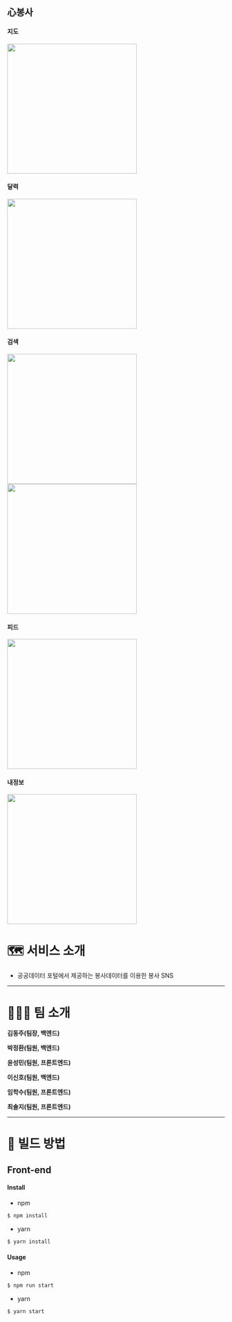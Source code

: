 ## 心봉사

#### 지도
<img src="https://user-images.githubusercontent.com/32071079/94888129-14d39600-04b3-11eb-82c2-76b546fb69d2.gif" width="300px" />  

#### 달력
<img src="https://user-images.githubusercontent.com/32071079/94888305-9e836380-04b3-11eb-8499-1c4427bb5e64.gif" width="300px" />  

#### 검색  
<img src="https://user-images.githubusercontent.com/32071079/94888139-18ffb380-04b3-11eb-8231-1bc5bcca3075.gif" width="300px" />
<img src="https://user-images.githubusercontent.com/32071079/94888143-1b620d80-04b3-11eb-8263-91885d102024.gif" width="300px" />  

#### 피드  
<img src="https://user-images.githubusercontent.com/32071079/94888145-1d2bd100-04b3-11eb-8ac6-567008925d85.gif" width="300px" />  

#### 내정보  
<img src="https://user-images.githubusercontent.com/32071079/94888341-be1a8c00-04b3-11eb-81fe-17214a23284c.gif" width="300px" />  


# 🗺️ 서비스 소개

 - 공공데이터 포털에서 제공하는 봉사데이터를 이용한 봉사 SNS

---

# 👨‍👦‍👦 팀 소개

**김동주(팀장, 백엔드)**

**박정환(팀원, 백엔드)**

**윤성민(팀원, 프론트엔드)**

**이신호(팀원, 백엔드)**

**임학수(팀원, 프론트엔드)**

**최솔지(팀원, 프론트엔드)**


---

# 🔨 빌드 방법

## Front-end

####  Install

- npm

```sh
$ npm install
```

- yarn

```bash
$ yarn install
```

#### Usage

- npm

```sh
$ npm run start
```

- yarn

```sh
$ yarn start
```
